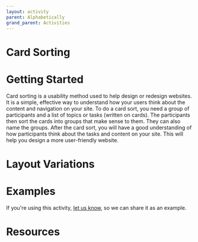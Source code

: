 ```yaml
---
layout: activity
parent: Alphabetically
grand_parent: Activities
---
```

# Card Sorting

# Getting Started

Card sorting is a usability method used to help design or redesign websites. It is a simple, effective way to understand how your users think about the content and navigation on your site. To do a card sort, you need a group of participants and a list of topics or tasks (written on cards). The participants then sort the cards into groups that make sense to them. They can also name the groups. After the card sort, you will have a good understanding of how participants think about the tasks and content on your site. This will help you design a more user-friendly website.

# Layout Variations
# Examples
If you're using this activity, [let us know](https://github.com/Standards-and-Practices/structured-rapid-development/issues/new?assignees=&labels=documentation&template=example-submission.md&title=Example+of+%5Byour+pattern+here%5D), so we can share it as an example.
# Resources